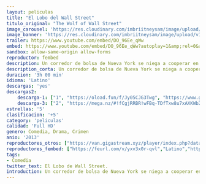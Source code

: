 ```yaml
---
layout: peliculas
title: "El Lobo del Wall Street"
titulo_original: "The Wolf of Wall Street"
image_carousel: 'https://res.cloudinary.com/imbriitneysam/image/upload/v1542488767/lobo-poster-min.jpg'
image_banner: 'https://res.cloudinary.com/imbriitneysam/image/upload/v1542488767/lobo-banner-min.jpg'
trailer: https://www.youtube.com/embed/DO_96Ee_qWw
embed: https://www.youtube.com/embed/DO_96Ee_qWw?autoplay=1&amp;rel=0&amp;hd=1&border=0&wmode=opaque&enablejsapi=1&modestbranding=1&controls=1&showinfo=0
sandbox: allow-same-origin allow-forms
reproductor: fembed
description: Un corredor de bolsa de Nueva York se niega a cooperar en un gran caso de fraude de valores que involucra corrupción en Wall Street, el mundo de la banca corporativa y la infiltración de la mafia. Basado en la autobiografía de Jordan Belfort.
description_corta: Un corredor de bolsa de Nueva York se niega a cooperar en un gran caso de fraude de valores que involucra corrupción en Wall Street, el mundo de la banca corporativa y la infiltración de la mafia. Basado en la autobiografía de Jordan Belfort.
duracion: '3h 00 min'
idioma: 'Latino'
descargas: 'yes'
descargas2:
    descarga-1: ["1", "https://oload.fun/f/Jy05CJG3Twg", "https://www.google.com/s2/favicons?domain=openload.co","OpenLoad","https://res.cloudinary.com/imbriitneysam/image/upload/v1541473684/mexico.png", "Latino", "Full HD"]
    descarga-3: ["2", "https://mega.nz/#!fCgjRRBR!wFBq-TDfTxw8u7xAXKWb2vmJoTtMJFFGYoA16DtYn30", "https://www.google.com/s2/favicons?domain=mega.nz","Mega","https://res.cloudinary.com/imbriitneysam/image/upload/v1541473684/mexico.png", "Latino", "Full HD"]
estrellas: '5'
clasificacion: '+5'
category: 'peliculas'
calidad: 'Full HD'
genero: Comedia, Drama, Crimen
anio: '2013'
reproductores_otros: ["https://van.gigastream.xyz/player/index.php?data=8c19f571e251e61cb8dd3612f26d5ecf","Latino","https://streampelis.info/public/dist/index.html?id=29160046f722cb518cafc3e2041f3e8a","Latino","https://www.zembed.to/public/dist/asteroid.html?id=177633d68cff4867545f6097ee38eecd&title=The%20Wolf%20of%20Wall%20Street","Latino","https://gdriveplayer.me/embed2.php?link=vwLYz%252B60fLEKyVRufojh%252BAUU6ItVOzLyW8EOqXeGaU7kATqoibu0T0ekj1BcfqtSa8k3KVneb404FzmNofHzuFvVMsjdkzqtYMTWjEHLNFJSWfoFbyki%252F855MjWvsJibj7xnpNRgDvzqz3nR0UAqUlf4spSI9FAP4cjTD%252FsQqc2aoOqC3%252FVs8MyzEXph%252FVPKazsAZINkjQeaMT5ABTW8Bp","Latino","https://movcloud.net/embed/nx-W86EZxCik","Latino"]
reproductores_fembed: ["https://feurl.com/v/yxv3x0r-qvl","Latino","https://feurl.com/v/dw9r401npvg","Latino"]
tags:
- Comedia
twitter_text: El Lobo de Wall Street.
introduction: Un corredor de bolsa de Nueva York se niega a cooperar en un gran caso de fraude de valores que involucra corrupción en Wall Street, el mundo de la banca corporativa y la infiltración de la mafia. Basado en la autobiografía de Jordan Belfort.
---
```



 







